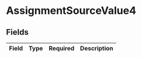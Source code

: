 # AssignmentSourceValue4


## Fields

| Field       | Type        | Required    | Description |
| ----------- | ----------- | ----------- | ----------- |